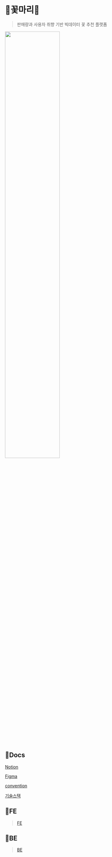 # 🌼꽃마리🌼

> 판매량과 사용자 취향 기반 빅데이터 꽃 추천 플랫폼


<img src="/uploads/773992ef00bf40e43d9c77290b22c9b0/image.png" width="60%">



## 📃Docs

[Notion](https://www.notion.so/a303-princess/97e776287f304c1f8492d1f622f448c7)

[Figma](https://www.figma.com/file/acI0amdouM8jI9ORIoJ9mN/%EA%BD%83%EB%A7%88%EB%A6%AC)

[convention](https://lab.ssafy.com/s07-bigdata-recom-sub2/S07P22A303/-/wikis/home)

[기술스택](https://lab.ssafy.com/s07-bigdata-recom-sub2/S07P22A303/-/wikis/Tech-Stack)



## 💐FE
> [FE]()


## 🌷BE
> [BE]()

